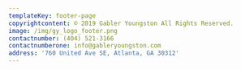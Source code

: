 ```yaml
---
templateKey: footer-page
copyrightcontent: © 2019 Gabler Youngston All Rights Reserved.
image: /img/gy_logo_footer.png
contactnumber: (404) 521-3166
contactnumberone: info@gableryoungston.com
address: '760 United Ave SE, Atlanta, GA 30312'
---
```


